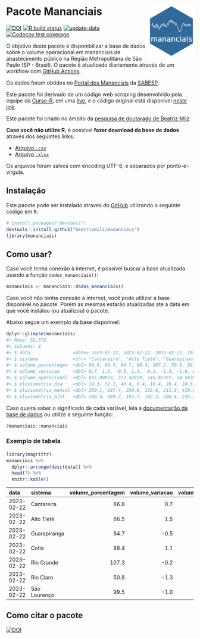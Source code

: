 
<!-- README.md is generated from README.Rmd. Please edit that file -->

# Pacote Mananciais <img src="man/figures/hexlogo.png" align="right" width = "120px"/>

<!-- badges: start -->

[![DOI](https://zenodo.org/badge/DOI/10.5281/zenodo.4733056.svg)](https://doi.org/10.5281/zenodo.4733056)
[![R build
status](https://github.com/beatrizmilz/mananciais/workflows/R-CMD-check/badge.svg)](https://github.com/beatrizmilz/mananciais/actions)
[![update-data](https://github.com/beatrizmilz/mananciais/actions/workflows/2-update_data.yaml/badge.svg)](https://github.com/beatrizmilz/mananciais/actions/workflows/2-update_data.yaml)
[![Codecov test
coverage](https://codecov.io/gh/beatrizmilz/mananciais/branch/master/graph/badge.svg)](https://codecov.io/gh/beatrizmilz/mananciais?branch=master)
<!-- badges: end -->

O objetivo deste pacote é disponibilizar a base de dados sobre o volume
operacional em mananciais de abastecimento público na Região
Metropolitana de São Paulo (SP - Brasil). O pacote é atualizado
diariamente através de um workflow com [GitHub
Actions](https://github.com/beatrizmilz/mananciais/actions).

Os dados foram obtidos no [Portal dos
Mananciais](http://mananciais.sabesp.com.br/Situacao) da
[SABESP](http://site.sabesp.com.br/site/Default.aspx).

Este pacote foi derivado de um código web scraping desenvolvido pela
equipe da [Curso-R](https://www.curso-r.com/), em uma
[live](https://youtu.be/jvZIxrMmOcQ), e o código original está
disponível [neste
link](https://github.com/curso-r/lives/blob/master/drafts/20200730_scraper_sabesp.R).

Este pacote foi criado no âmbito da [pesquisa de doutorado de Beatriz
Milz](https://beatrizmilz.github.io/tese/).

**Caso você não utilize R**, é possível **fazer download da base de
dados** através dos seguintes links:

- [Arquivo
  `.csv`](https://github.com/beatrizmilz/mananciais/raw/master/inst/extdata/mananciais.csv)
- [Arquivo
  `.xlsx`](https://github.com/beatrizmilz/mananciais/blob/master/inst/extdata/mananciais.xlsx?raw=true)

Os arquivos foram salvos com encoding UTF-8, e separados por
ponto-e-vírgula.

## Instalação

Este pacote pode ser instalado através do [GitHub](https://github.com/)
utilizando o seguinte código em `R`:

``` r
# install.packages("devtools")
devtools::install_github("beatrizmilz/mananciais")
library(mananciais)
```

## Como usar?

Caso você tenha conexão à internet, é possível buscar a base atualizada
usando a função `dados_mananciais()`:

``` r
mananciais <- mananciais::dados_mananciais() 
```

Caso você não tenha conexão à internet, você pode utilizar a base
disponível no pacote. Porém as mesmas estarão atualizadas até a data em
que você instalou (ou atualizou) o pacote.

Abaixo segue um exemplo da base disponível:

``` r
dplyr::glimpse(mananciais)
#> Rows: 52,572
#> Columns: 8
#> $ data                <date> 2023-02-22, 2023-02-22, 2023-02-22, 2023-02-22, 2…
#> $ sistema             <chr> "Cantareira", "Alto Tietê", "Guarapiranga", "Cotia…
#> $ volume_porcentagem  <dbl> 66.8, 66.5, 84.7, 88.4, 107.3, 50.8, 99.5, 66.1, 6…
#> $ volume_variacao     <dbl> 0.7, 1.5, -0.5, 1.1, -0.2, -1.3, -1.0, 0.5, 1.3, -…
#> $ volume_operacional  <dbl> 655.80073, 372.42829, 145.02797, 14.58307, 120.373…
#> $ pluviometria_dia    <dbl> 14.3, 32.2, 48.4, 0.4, 16.4, 26.4, 24.6, 2.7, 10.0…
#> $ pluviometria_mensal <dbl> 250.1, 287.4, 250.8, 129.6, 211.8, 410.0, 171.6, 2…
#> $ pluviometria_hist   <dbl> 200.4, 169.7, 192.7, 182.2, 206.4, 239.2, 230.9, 2…
```

Caso queira saber o significado de cada variável, leia a [documentação
da base de
dados](https://beatrizmilz.github.io/mananciais/reference/mananciais.html)
ou utilize a seguinte função:

``` r
?mananciais::mananciais
```

### Exemplo de tabela

``` r
library(magrittr)
mananciais %>% 
  dplyr::arrange(desc(data)) %>% 
  head(7) %>%
  knitr::kable()
```

| data       | sistema      | volume_porcentagem | volume_variacao | volume_operacional | pluviometria_dia | pluviometria_mensal | pluviometria_hist |
|:-----------|:-------------|-------------------:|----------------:|-------------------:|-----------------:|--------------------:|------------------:|
| 2023-02-22 | Cantareira   |               66.8 |             0.7 |          655.80073 |             14.3 |               250.1 |             200.4 |
| 2023-02-22 | Alto Tietê   |               66.5 |             1.5 |          372.42829 |             32.2 |               287.4 |             169.7 |
| 2023-02-22 | Guarapiranga |               84.7 |            -0.5 |          145.02797 |             48.4 |               250.8 |             192.7 |
| 2023-02-22 | Cotia        |               88.4 |             1.1 |           14.58307 |              0.4 |               129.6 |             182.2 |
| 2023-02-22 | Rio Grande   |              107.3 |            -0.2 |          120.37363 |             16.4 |               211.8 |             206.4 |
| 2023-02-22 | Rio Claro    |               50.8 |            -1.3 |            6.94624 |             26.4 |               410.0 |             239.2 |
| 2023-02-22 | São Lourenço |               99.5 |            -1.0 |           88.36819 |             24.6 |               171.6 |             230.9 |

## Como citar o pacote

[![DOI](https://zenodo.org/badge/DOI/10.5281/zenodo.4733056.svg)](https://doi.org/10.5281/zenodo.4733056)
